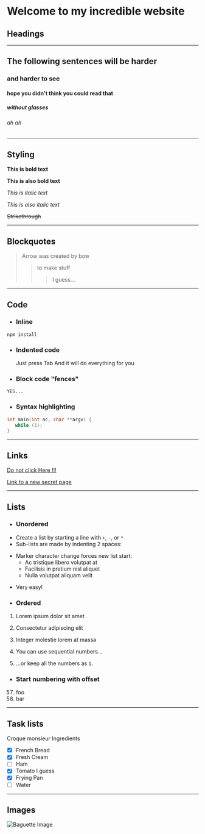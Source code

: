 # Welcome to my incredible website

## Headings

***

## The following sentences will be harder
### and harder to see
#### hope you didn't think you could read that
##### without glasses
###### ah ah

***

## Styling

__This is bold text__

**This is also bold text**

*This is italic text*

_This is also italic text_

~~Strikethrough~~

***

## Blockquotes

> Arrow was created by bow
>> to make stuff
>>> I guess...

***

## Code

* ### __Inline__ 

`npm install`

* ### __Indented code__

    Just press Tab
    And it will do everything for you

* ### __Block code "fences"__

```
YES...
```

* ### __Syntax highlighting__

```c
int main(int ac, char **argv) {
   while (1);
}
```
***

## Links

[Do not click Here !!!](https://www.youtube.com/watch?v=48rz8udZBmQ)

[Link to a new secret page](special-link.md)

***

## Lists

* ### __Unordered__

+ Create a list by starting a line with `+`, `-`, or `*`
+ Sub-lists are made by indenting 2 spaces:
 - Marker character change forces new list start:
   * Ac tristique libero volutpat at
   + Facilisis in pretium nisl aliquet
   - Nulla volutpat aliquam velit
+ Very easy!

* ### __Ordered__

1. Lorem ipsum dolor sit amet
2. Consectetur adipiscing elit
3. Integer molestie lorem at massa


1. You can use sequential numbers...
1. ...or keep all the numbers as `1.`

* ### __Start numbering with offset__

57. foo
1. bar

***

## Task lists

Croque monsieur Ingredients

- [x] French Bread
- [x] Fresh Cream
- [ ] Ham
- [x] Tomato I guess
- [x] Frying Pan
- [ ] Water

***

## Images

![Baguette Image](https://www.saveur.com/uploads/2019/02/08/PUED4QMKFMJ62TD6XHSVVTRXL4-1536x1152.jpg "The baguette")